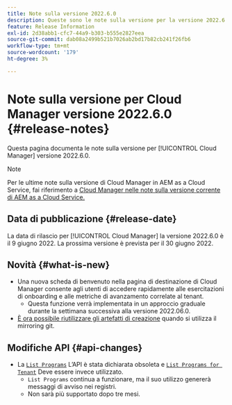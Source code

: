 ```yaml
---
title: Note sulla versione 2022.6.0
description: Queste sono le note sulla versione per la versione 2022.6.0 di Cloud Manager.
feature: Release Information
exl-id: 2d38abb1-cfc7-44a9-b303-b555e2827eea
source-git-commit: dab08a2499b521b7026ab2bd17b82cb241f26fb6
workflow-type: tm+mt
source-wordcount: '179'
ht-degree: 3%

---
```



# Note sulla versione per Cloud Manager versione 2022.6.0 {#release-notes}

Questa pagina documenta le note sulla versione per [!UICONTROL Cloud Manager] versione 2022.6.0.

>[!NOTE]
>
>Per le ultime note sulla versione di Cloud Manager in AEM as a Cloud Service, fai riferimento a [Cloud Manager nelle note sulla versione corrente di AEM as a Cloud Service.](https://experienceleague.adobe.com/docs/experience-manager-cloud-service/content/implementing/using-cloud-manager/release-notes-cloud-manager/release-notes-cm-current.html)

## Data di pubblicazione {#release-date}

La data di rilascio per [!UICONTROL Cloud Manager] la versione 2022.6.0 è il 9 giugno 2022. La prossima versione è prevista per il 30 giugno 2022.

## Novità {#what-is-new}

* Una nuova scheda di benvenuto nella pagina di destinazione di Cloud Manager consente agli utenti di accedere rapidamente alle esercitazioni di onboarding e alle metriche di avanzamento correlate al tenant.
   * Questa funzione verrà implementata in un approccio graduale durante la settimana successiva alla versione 2022.06.0.
* [È ora possibile riutilizzare gli artefatti di creazione](/help/using/setting-up-project.md#build-artifact-reuse) quando si utilizza il mirroring git.

## Modifiche API {#api-changes}

* La [`List Programs`](https://developer.adobe.com/experience-cloud/cloud-manager/reference/api/#operation/getPrograms) L’API è stata dichiarata obsoleta e [`List Programs for Tenant`](https://developer.adobe.com/experience-cloud/cloud-manager/reference/api/#operation/getProgramsForTenant) Deve essere invece utilizzato.
   * `List Programs` continua a funzionare, ma il suo utilizzo genererà messaggi di avviso nei registri.
   * Non sarà più supportato dopo tre mesi.
